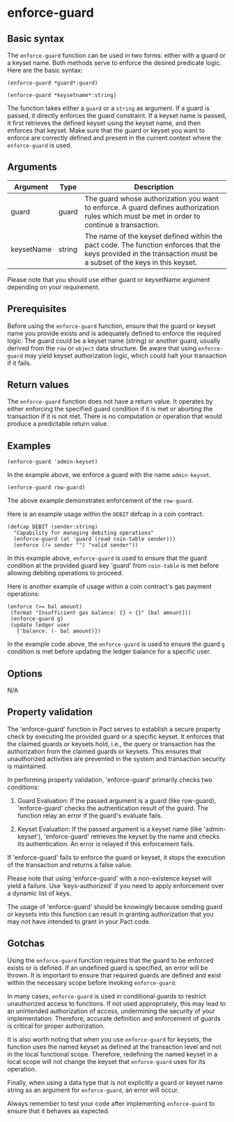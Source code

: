 # enforce-guard

## Basic syntax

The `enforce-guard` function can be used in two forms: either with a guard or a keyset name. Both methods serve to enforce the desired predicate logic. Here are the basic syntax:

```pact
(enforce-guard *guard*:guard)
```

```pact
(enforce-guard *keysetname*:string)
```

The function takes either a `guard` or a `string` as argument. If a guard is passed, it directly enforces the guard constraint. If a keyset name is passed, it first retrieves the defined keyset using the keyset name, and then enforces that keyset. Make sure that the guard or keyset you want to enforce are correctly defined and present in the current context where the `enforce-guard` is used.

## Arguments

| Argument | Type | Description |
| --- | --- | --- |
| guard | guard | The guard whose authorization you want to enforce. A guard defines authorization rules which must be met in order to continue a transaction. |
| keysetName | string | The name of the keyset defined within the pact code. The function enforces that the keys provided in the transaction must be a subset of the keys in this keyset. |

Please note that you should use either guard or keysetName argument depending on your requirement.

## Prerequisites

Before using the `enforce-guard` function, ensure that the guard or keyset name you provide exists and is adequately defined to enforce the required logic. The guard could be a keyset name (string) or another guard, usually derived from the `row` or `object` data structure. Be aware that using `enforce-guard` may yield keyset authorization logic, which could halt your transaction if it fails.

## Return values

The `enforce-guard` function does not have a return value. It operates by either enforcing the specified guard condition if it is met or aborting the transaction if it is not met. There is no computation or operation that would produce a predictable return value.

## Examples

```pact
(enforce-guard 'admin-keyset)
```
In the example above, we enforce a guard with the name `admin-keyset`.

```pact
(enforce-guard row-guard)
```
The above example demonstrates enforcement of the `row-guard`.

Here is an example usage within the `DEBIT` defcap in a coin contract:

```pact
(defcap DEBIT (sender:string)
  "Capability for managing debiting operations"
  (enforce-guard (at 'guard (read coin-table sender)))
  (enforce (!= sender "") "valid sender"))
```
In this example above, `enforce-guard` is used to ensure that the guard condition at the provided guard key 'guard' from `coin-table` is met before allowing debiting operations to proceed. 

Here is another example of usage within a coin contract's gas payment operations:

```pact
(enforce (>= bal amount)
 (format "Insufficient gas balance: {} < {}" [bal amount]))
 (enforce-guard g)
 (update ledger user
   {'balance: (- bal amount)})
```

In the example code above, the `enforce-guard` is used to ensure the guard `g` condition is met before updating the ledger balance for a specific user.


## Options

N/A

## Property validation

The 'enforce-guard' function in Pact serves to establish a secure property check by executing the provided guard or a specific keyset. It enforces that the claimed guards or keysets hold, i.e., the query or transaction has the authorization from the claimed guards or keysets. This ensures that unauthorized activities are prevented in the system and transaction security is maintained. 

In performing property validation, 'enforce-guard' primarily checks two conditions:

1. Guard Evaluation: If the passed argument is a guard (like row-guard), 'enforce-guard' checks the authentication result of the guard. The function relay an error if the guard's evaluate fails.

2. Keyset Evaluation: If the passed argument is a keyset name (like 'admin-keyset'), 'enforce-guard' retrieves the keyset by the name and checks its authentication. An error is relayed if this enforcement fails.

If 'enforce-guard' fails to enforce the guard or keyset, it stops the execution of the transaction and returns a false value. 

Please note that using 'enforce-guard' with a non-existence keyset will yield a failure. Use 'keys-authorized' if you need to apply enforcement over a dynamic list of keys.

The usage of 'enforce-guard' should be knowingly because sending guard or keysets into this function can result in granting authorization that you may not have intended to grant in your Pact code.

## Gotchas

Using the `enforce-guard` function requires that the guard to be enforced exists or is defined. If an undefined guard is specified, an error will be thrown. It is important to ensure that required guards are defined and exist within the necessary scope before invoking `enforce-guard`. 

In many cases, `enforce-guard` is used in conditional guards to restrict unauthorized access to functions. If not used appropriately, this may lead to an unintended authorization of access, undermining the security of your implementation. Therefore, accurate definition and enforcement of guards is critical for proper authorization.

It is also worth noting that when you use `enforce-guard` for keysets, the function uses the named keyset as defined at the transaction level and not in the local functional scope. Therefore, redefining the named keyset in a local scope will not change the keyset that `enforce-guard` uses for its operation. 

Finally, when using a data type that is not explicitly a guard or keyset name string as an argument for `enforce-guard`, an error will occur.

Always remember to test your code after implementing `enforce-guard` to ensure that it behaves as expected.

